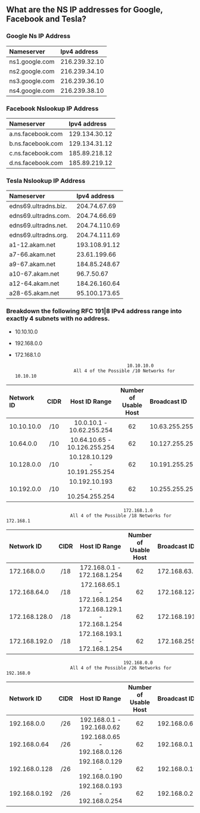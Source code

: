 ##  What are the NS IP addresses for Google, Facebook and Tesla? 


### Google Ns IP Address

| Nameserver     | Ipv4 address  |
| :------------- | :------------ |
| ns1.google.com | 216.239.32.10 |
| ns2.google.com | 216.239.34.10 |
| ns3.google.com | 216.239.36.10 |
| ns4.google.com | 216.239.38.10 |


### Facebook Nslookup IP Address

| Nameserver        | Ipv4 address  |
| :---------------- | :------------ |
| a.ns.facebook.com | 129.134.30.12 |
| b.ns.facebook.com | 129.134.31.12 |
| c.ns.facebook.com | 185.89.218.12 |
| d.ns.facebook.com | 185.89.219.12 |

### Tesla Nslookup IP Address

| Nameserver           | Ipv4 address  |
| :------------------- | :------------ |
| edns69.ultradns.biz. | 204.74.67.69  |
| edns69.ultradns.com. | 204.74.66.69  |
| edns69.ultradns.net. | 204.74.110.69 |
| edns69.ultradns.org. | 204.74.111.69 |
| a1-12.akam.net       | 193.108.91.12 |
| a7-66.akam.net       | 23.61.199.66  |
| a9-67.akam.net       | 184.85.248.67 |
| a10-67.akam.net      | 96.7.50.67    |
| a12-64.akam.net      | 184.26.160.64 |
| a28-65.akam.net      | 95.100.173.65 |
                           
 


### Breakdown the following RFC 191|8 IPv4 address range into exactly 4 subnets with no address.

* 10.10.10.0
* 192.168.0.0
* 172.168.1.0



                                                10.10.10.0
                            All 4 of the Possible /10 Networks for 10.10.10
| Network ID | CIDR  |         Host ID Range          | Number of Usable Host | Broadcast ID   |
| :--------- | :---: | :----------------------------: | :-------------------: | :------------- |
| 10.10.10.0 |  /10  |   10.0.10.1 - 10.62.255.254    |          62           | 10.63.255.255  |
| 10.64.0.0  |  /10  |  10.64.10.65 - 10.126.255.254  |          62           | 10.127.255.255 |
| 10.128.0.0 |  /10  | 10.128.10.129 - 10.191.255.254 |          62           | 10.191.255.255 |
| 10.192.0.0 |  /10  | 10.192.10.193 - 10.254.255.254 |          62           | 10.255.255.255 |


                                                172.168.1.0
                            All 4 of the Possible /18 Networks for 172.168.1
| Network ID    | CIDR  |         Host ID Range         | Number of Usable Host | Broadcast ID    |
| :------------ | :---: | :---------------------------: | :-------------------: | :-------------- |
| 172.168.0.0   |  /18  |  172.168.0.1 - 172.168.1.254  |          62           | 172.168.63.255  |
| 172.168.64.0  |  /18  | 172.168.65.1 - 172.168.1.254  |          62           | 172.168.127.255 |
| 172.168.128.0 |  /18  | 172.168.129.1 - 172.168.1.254 |          62           | 172.168.191.255 |
| 172.168.192.0 |  /18  | 172.168.193.1 - 172.168.1.254 |          62           | 172.168.255.255 |


                                                192.168.0.0
                            All 4 of the Possible /26 Networks for 192.168.0
| Network ID    | CIDR  |         Host ID Range         | Number of Usable Host | Broadcast ID  |
| :------------ | :---: | :---------------------------: | :-------------------: | :------------ |
| 192.168.0.0   |  /26  |  192.168.0.1 - 192.168.0.62   |          62           | 192.168.0.63  |
| 192.168.0.64  |  /26  | 192.168.0.65 - 192.168.0.126  |          62           | 192.168.0.127 |
| 192.168.0.128 |  /26  | 192.168.0.129 - 192.168.0.190 |          62           | 192.168.0.191 |
| 192.168.0.192 |  /26  | 192.168.0.193 - 192.168.0.254 |          62           | 192.168.0.255 |
